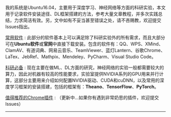 我的系统是Ubuntu16.04，主要用于深度学习、神经网络等方面的科研实验，本文用于记录软件安装途径、DL框架搭建的方法，参考大量文章教程，并多次实践总结，力求简洁有效。另，文中如有不妥当甚至错误之处，请不吝赐教，欢迎提交Issues指出。

[常用软件](./常用软件.md)
: 此部分的软件基本上可以满足除了科研实验外的所有需求，而且大部分可在**Ubuntu软件**或**官网**中直接下载安装。包含的软件有：QQ、WPS、XMind、ClamAV、有道词典、网易云音乐、TeamViewer、蓝灯Lantern、谷歌Chrome、LaTex、JebRef、Mathpix、Mendeley、PyCharm、Visual Studio Code。

[科研必备](./科研必备.md)
: 现在主要在做ML、DL方面的研究，神经网络的实验一般都需要较大的算力，因此对机器有较高的性能要求，实验室提供NVIDIA系列的GPU用来并行计算，这部分主要用来介绍如何配置NVIDIA驱动、CUDA和cuDNN，以及常用的深度学习框架的安装搭建，包括的框架有：**Theano**、**TensorFlow**、**PyTorch**。

[值得推荐的Chrome插件]()
: （更新中...如果你有遇到非常奶思的插件，欢迎提交Issues）

***